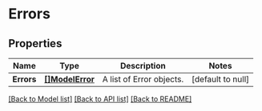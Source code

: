 # Errors

## Properties
Name | Type | Description | Notes
------------ | ------------- | ------------- | -------------
**Errors** | [**[]ModelError**](Error.md) | A list of Error objects. | [default to null]

[[Back to Model list]](../README.md#documentation-for-models) [[Back to API list]](../README.md#documentation-for-api-endpoints) [[Back to README]](../README.md)

